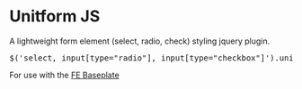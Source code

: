# Unitform JS


A lightweight form element (select, radio, check) styling jquery plugin.

<pre>$('select, input[type="radio"], input[type="checkbox"]').unitform();</pre>

For use with the [FE Baseplate](https://github.com/wahnbriefe/front-end-baseplate)
